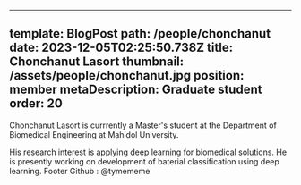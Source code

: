 ---
 template: BlogPost
 path: /people/chonchanut
 date: 2023-12-05T02:25:50.738Z
 title: Chonchanut Lasort
 thumbnail: /assets/people/chonchanut.jpg
 position: member
 metaDescription: Graduate student
 order: 20
 ---

 Chonchanut Lasort is currrently a Master's student at the Department of Biomedical Engineering at Mahidol University.

 His research interest is applying deep learning for biomedical solutions. He is presently working on development of baterial classification using deep learning.
Footer
Github : @tymememe
